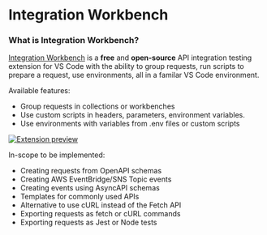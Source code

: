 # Integration Workbench

### What is Integration Workbench?
[Integration Workbench](https://integrationbench.com) is a **free** and **open-source** API integration testing extension for VS Code with the ability to group requests, run scripts to prepare a request, use environments, all in a familar VS Code environment.

Available features:
 - Group requests in collections or workbenches
 - Use custom scripts in headers, parameters, environment variables.
 - Use environments with variables from .env files or custom scripts

[![Extension preview](https://i.imgur.com/sfKeBBD.gif)](https://i.imgur.com/sfKeBBD.mp4)

In-scope to be implemented:
 - Creating requests from OpenAPI schemas
 - Creating AWS EventBridge/SNS Topic events
 - Creating events using AsyncAPI schemas
 - Templates for commonly used APIs
 - Alternative to use cURL instead of the Fetch API
 - Exporting requests as fetch or cURL commands
 - Exporting requests as Jest or Node tests
